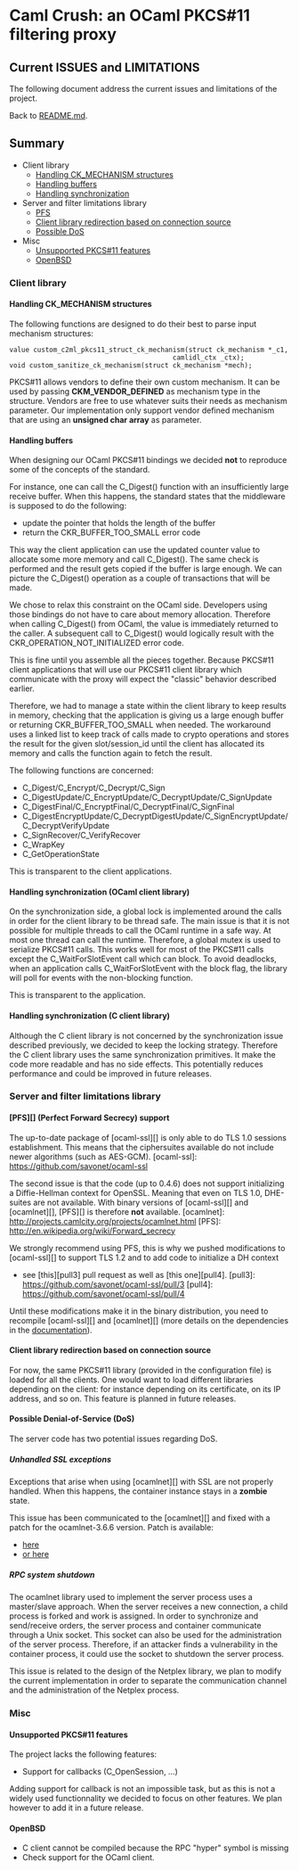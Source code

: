 # Caml Crush: an OCaml PKCS#11 filtering proxy

## Current ISSUES and LIMITATIONS

The following document address the current issues and limitations of the
project.

Back to [README.md](README.md).

## Summary

  * Client library
    * [Handling CK\_MECHANISM structures](#Mech)
    * [Handling buffers](#Buffer)
    * [Handling synchronization](#Sync)
  * Server and filter limitations library
    * [PFS](#PFS)
    * [Client library redirection based on connection source](#Redir)
    * [Possible DoS](#DoS)
  * Misc
    * [Unsupported PKCS#11 features](#Unsupported)
    * [OpenBSD](#BSD)

### Client library

#### Handling CK\_MECHANISM structures <a name="Mech"></a>

The following functions are designed to do their best to parse input mechanism structures:

    value custom_c2ml_pkcs11_struct_ck_mechanism(struct ck_mechanism *_c1,
                                             camlidl_ctx _ctx);
    void custom_sanitize_ck_mechanism(struct ck_mechanism *mech);

PKCS#11 allows vendors to define their own custom mechanism. It can be used
by passing **CKM\_VENDOR\_DEFINED** as mechanism type in the structure.
Vendors are free to use whatever suits their needs as mechanism parameter.
Our implementation only support vendor defined mechanism that are using an 
**unsigned char array** as parameter.

#### Handling buffers <a name="Buffer"></a>

When designing our OCaml PKCS#11 bindings we decided **not** to reproduce some
of the concepts of the standard.

For instance, one can call the C\_Digest() function with an insufficiently large receive 
buffer. When this happens, the standard states that the middleware is supposed to do the
following:

  * update the pointer that holds the length of the buffer
  * return the CKR\_BUFFER\_TOO\_SMALL error code 

This way the client application can use the updated counter value to allocate 
some more memory and call C\_Digest(). The same check is performed and the
result gets copied if the buffer is large enough. 
We can picture the C\_Digest() operation as a couple of transactions that will be made.

We chose to relax this constraint on the OCaml side. Developers using those
bindings do not have to care about memory allocation. Therefore when calling
C\_Digest() from OCaml, the value is immediately returned to the caller.
A subsequent call to C\_Digest() would logically result with the 
CKR\_OPERATION\_NOT\_INITIALIZED error code.

This is fine until you assemble all the pieces together. Because PKCS#11 client
applications that will use our PKCS#11 client library which communicate with
the proxy will expect the "classic" behavior described earlier.

Therefore, we had to manage a state within the client library to keep results 
in memory, checking that the application is giving us a large enough buffer or 
returning CKR\_BUFFER\_TOO\_SMALL when needed.
The workaround uses a linked list to keep track of calls made to crypto operations
and stores the result for the given slot/session\_id until the client has allocated its memory and
calls the function again to fetch the result.

The following functions are concerned:

  - C\_Digest/C\_Encrypt/C\_Decrypt/C\_Sign
  - C\_DigestUpdate/C\_EncryptUpdate/C\_DecryptUpdate/C\_SignUpdate
  - C\_DigestFinal/C\_EncryptFinal/C\_DecryptFinal/C\_SignFinal
  - C\_DigestEncryptUpdate/C\_DecryptDigestUpdate/C\_SignEncryptUpdate/C\_DecryptVerifyUpdate
  - C\_SignRecover/C\_VerifyRecover
  - C\_WrapKey
  - C\_GetOperationState

This is transparent to the client applications.

#### Handling synchronization (OCaml client library) <a name="Sync"></a>

On the synchronization side, a global lock is implemented around the calls in order
for the client library to be thread safe. The main issue is that it is not possible
for multiple threads to call the OCaml runtime in a safe way. At most one thread can
call the runtime. Therefore, a global mutex is used to serialize PKCS#11 calls.
This works well for most of the PKCS#11 calls except the C\_WaitForSlotEvent call which
can block. To avoid deadlocks, when an application calls C\_WaitForSlotEvent
with the block flag, the library will poll for events with the non-blocking function.

This is transparent to the application.

#### Handling synchronization (C client library)

Although the C client library is not concerned by the synchronization issue
described previously, we decided to keep the locking strategy.
Therefore the C client library uses the same synchronization primitives.
It make the code more readable and has no side effects.
This potentially reduces performance and could be improved in future releases.

### Server and filter limitations library

#### [PFS][] (Perfect Forward Secrecy) support <a name="PFS"></a>
The up-to-date package of [ocaml-ssl][] is only able to do TLS 1.0 sessions
establishment. This means that the ciphersuites available do not include newer
algorithms (such as AES-GCM).
[ocaml-ssl]: https://github.com/savonet/ocaml-ssl

The second issue is that the code (up to 0.4.6) does not support initializing a
Diffie-Hellman context for OpenSSL. Meaning that even on TLS 1.0, DHE-suites
are not available. With binary versions of [ocaml-ssl][] and [ocamlnet][], [PFS][] 
is therefore **not** available.
[ocamlnet]: http://projects.camlcity.org/projects/ocamlnet.html
[PFS]: http://en.wikipedia.org/wiki/Forward_secrecy

We strongly recommend using PFS, this is why we pushed modifications 
to [ocaml-ssl][] to support TLS 1.2 and to add code to initialize a DH context 
 - see [this][pull3] pull request as well as [this one][pull4].
[pull3]: https://github.com/savonet/ocaml-ssl/pull/3
[pull4]: https://github.com/savonet/ocaml-ssl/pull/4

Until these modifications make it in the binary distribution, you need to
recompile [ocaml-ssl][] and [ocamlnet][] (more details on the dependencies 
in the [documentation](doc/INDEX.md)).

#### Client library redirection based on connection source <a name="Redir"></a>
For now, the same PKCS#11 library (provided in the configuration file) is 
loaded for all the clients. One would want to load different libraries 
depending on the client: for instance depending on its certificate, on its 
IP address, and so on. This feature is planned in future releases.

#### Possible Denial-of-Service (DoS) <a name="DoS"></a>

The server code has two potential issues regarding DoS.

##### Unhandled SSL exceptions
Exceptions that arise when using [ocamlnet][] with SSL are not properly handled.
When this happens, the container instance stays in a **zombie** state.

This issue has been communicated to the [ocamlnet][] and fixed with a patch
for the ocamlnet-3.6.6 version. Patch is available:

  * [here][1] 
  * [or here][2]

[1]: http://permalink.gmane.org/gmane.comp.lang.ocaml.lib.net.devel/360
[2]: http://sourceforge.net/mailarchive/message.php?msg_id=31717036


##### RPC system shutdown
The ocamlnet library used to implement the server process uses a master/slave approach.
When the server receives a new connection, a child process is forked and work
is assigned. In order to synchronize and send/receive orders, the server process
and container communicate through a Unix socket. This socket can also be used
for the administration of the server process. Therefore, if an attacker finds a 
vulnerability in the container process, it could use the socket to shutdown 
the server process.

This issue is related to the design of the Netplex library, we plan to modify
the current implementation in order to separate the communication channel
and the administration of the Netplex process.

### Misc
#### Unsupported PKCS#11 features <a name="Unsupported"></a>

The project lacks the following features:

  * Support for callbacks (C\_OpenSession, ...)

Adding support for callback is not an impossible task, but as this is not a
widely used functionnality we decided to focus on other features. We plan 
however to add it in a future release.


#### OpenBSD <a name="BSD"></a>

  - C client cannot be compiled because the RPC "hyper" symbol is missing
  - Check support for the OCaml client.
